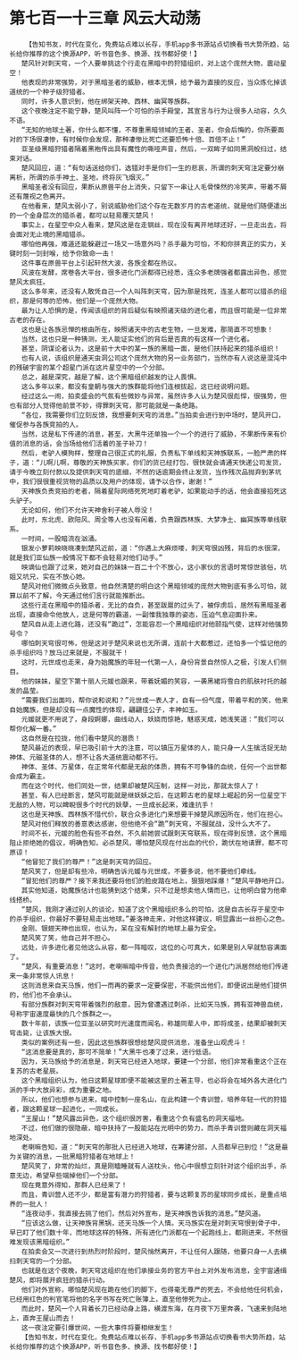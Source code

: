 # 第七百一十三章 风云大动荡
        【告知书友，时代在变化，免费站点难以长存，手机app多书源站点切换看书大势所趋，站长给你推荐的这个换源APP，听书音色多、换源、找书都好使！】
       楚风针对刺天穹，一个人要单挑这个行走在黑暗中的狩猎组织，对上这个庞然大物，震动星空！
       他表现的非常强势，对于黑暗圣者的威胁，根本无惧，给予最为直接的反应，当众炼化掉该道统的一个种子级狩猎者。
       同时，许多人意识到，他在绑架天神、西林、幽冥等族群。
       这个夜晚注定不能宁静，楚风叫阵一个可怕的杀手殿堂，其宣言与行为让很多人动容，久久不语。
       “无知的地球土著，你什么都不懂，不尊重黑暗领域的王者、圣者，你会后悔的，你所要面对的下场很凄惨，有时候你会发现，那种凄惨比死亡还要恐怖十倍、百倍不止！”
       亚圣级黑暗狩猎者隔着黑袍传出具有魔性的嘶哑声音，然后，一双眸子如同黑洞般扫过，结束对话。
       楚风回应，道：“有句话送给你们，选错对手是你们一生的悲哀，所谓的刺天穹注定要分崩离析，所谓的杀手神土、圣地，终将灰飞烟灭。”
       黑暗圣者没有回应，果断从原兽平台上消失，只留下一串让人毛骨悚然的冷笑声，带着不屑还有蔑视之色离开。
       在他看来，楚风太弱小了，别说威胁他们这个存在无数岁月的古老道统，就是他们随便遣出的一个金身层次的猎杀者，都可以轻易覆灭楚风！
       事实上，在星空中众人看来，楚风这是在走钢丝，现在没有离开地球还好，一旦走出去，将会面对无止境的黑暗猎杀。
       哪怕他再强，难道还能躲避过一场又一场意外吗？杀手最为可怕，不和你拼真正的实力，关键时刻一剑封喉，给予你致命一击！
       这件事在原兽平台上引起轩然大波，各族全都在热议。
       风波在发酵，席卷各大平台，很多进化门派都得已经悉，连众多老牌强者都露出异色，感觉楚风太疯狂。
       这么多年来，还没有人敢凭自己一个人叫阵刺天穹，因为那是找死，连圣人都可以猎杀的组织，那是何等的恐怖，他们是一个庞然大物。
       最为让人恐惧的是，传闻该组织的背后疑似有映照诸天级的进化者，而且很可能是一位非常古老的存在。
       这也是让各族忌惮的根由所在，映照诸天中的古老生物，一旦发难，那简直不可想象！
       当然，这也只是一种猜测，无人能证实他们的背后是否真的有这样一个进化者。
       甚至，阴谋论者认为，这是前十大中的某一族的黑暗一面，是他们扶持起来的猎杀组织！
       也有人说，该组织是通天虫洞公司这个庞然大物的另一业务部门，当然亦有人说这是混沌中的残破宇宙的某个超星门派在这片星空中的一个分部。
       总之，越是深究，越是了解，这个黑暗组织越发的让人畏惧。
       这么多年以来，都没有皇朝与强大的族群能将他们连根拔起，这已经说明问题。
       经过这么一闹，拍卖盛会的气氛有些微妙与异常，虽然许多人认为楚风很彪悍，很强势，但也有部分人觉得他前景不妙，得罪刺天穹，那可能就是一条绝路。
       “各位，我需要你们立刻反馈，我想要刺天穹的消息。”当拍卖会进行到中场时，楚风开口，催促参与各族竞拍的人。
       当然，这是私下传递的消息，甚至，大黑牛还单独一个一个的进行了威胁，不果断传来有价值的消息的话，会当场给他们活着的圣子补刀！
       然后，老驴人模狗样，整理自己很正式的礼服，负责私下单线和天神族联系，一脸严肃的样子，道：“儿啊儿啊，尊敬的天神族买家，你们的货已经打包，很快就会请通天快递公司发货，请于今晚立刻付款以及提供刺天穹的底细，不然的话逾期会终止发货，当作残次品抛弃到茅坑中，我们很很重视货物的品质以及用户的体现，请予以合作，谢谢！”
       天神族负责竞拍的老者，隔着星际网络死死地盯着老驴，如果能动手的话，他会直接掐死这头驴子。
       无论如何，他们不允许天神舍利子被人辱没！
       此时，东北虎、欧阳风、周全等人也没有闲着，负责跟西林族、大梦净土、幽冥族等单线联系。
       一时间，一股暗流在汹涌。
       银发小萝莉映晓晓凑到楚风近前，道：“你遇上大麻烦喽，刺天穹很凶残，背后的水很深，就是我们亚仙族一般情况下都不会轻易对他们动手。”
       映谪仙也跟了过来，她对自己的妹妹一百二十个不放心，这小家伙的言语时常惊世骇俗，坑姐又坑兄，实在不放心她。
       楚风对他们微微点头致意，他自然清楚的明白这个黑暗领域的庞然大物到底有多么可怕，就算以前不了解，今天通过他们言行就能推断出。
       这些行走在黑暗中的猎杀者，无比的自负，甚至跋扈的过头了，被俘虏后，居然有黑暗圣者出现，直接命令他放人，这是何等的霸道，一副惟我独尊的姿态，压迫气息迎面扑来。
       楚风自从走上进化路，还没有“跪过”，怎能容忍一个黑暗组织对他颐指气使，这样对他强势号令？
       哪怕刺天穹很可怖，但是这对于楚风来说也无所谓，连前十大都惹过，还怕多一个惦记他的杀手组织吗？放马过来就是，不服就干！
       这时，元世成也走来，身为始魔族的年轻一代第一人，身份背景自然惊人之极，引发人们侧目。
       他的妹妹，星空下第十丽人元媛也跟来，带着妩媚的笑容，一袭黑裙将雪白的肌肤衬托的越发的晶莹。
       “需要我们出面吗，帮你说和说和？”元世成一表人才，自有一份气度，带着平和的笑，他来自始魔族，但是却没有一点魔性的体现，翩翩佳公子，丰神如玉。
       元媛就更不用说了，身段婀娜，曲线动人，妖娆而惊艳，魅惑天成，她浅笑道：“我们可以帮你化解一番。”
       这自然是在拉拢，他们看中楚风的潜质！
       楚风最近的表现，早已吸引前十大的注意，可以镇压万星体的人，能只身一人生擒活捉无劫神体、元磁圣体的人，想不让各大道统震动都不行。
       神体、圣体、万星体，在正常年代都是无敌的体质，拥有不可争锋的血统，任何一个出世都会成为霸主。
       而在这个时代，他们同处一世，结果却被楚风压制，这样一对比，那就太惊人了！
       甚至，有人已经断言，楚风可能就是继妖妖之后，在这颗古老的星球上崛起的另一位星空下无敌的人物，可以睥睨很多个时代的妖孽，一旦成长起来，难逢抗手！
       这也是天神族、西林族不惜代价，联合众多进化门来想要干掉楚风原因所在，他们在担心。
       楚风对他们释放的善意表达感谢，但他绝不会“跪”刺天穹，不服就战，没什么大不了。
       时间不长，元媛的脸色有些不自然，不久前她尝试跟刺天穹联系，现在得到反馈，这个黑暗阻止拒绝她的倡议，明确告知，必杀楚风，哪怕楚风现在付出血的代价，跪伏在地请罪，都不可原谅！
       “他冒犯了我们的尊严！”这是刺天穹的回应。
       楚风笑了，但是却有些冷，明确告诉元媛与元世成，不要多说，他不要他们牵线。
       “冒犯他们的尊严？接下来我还要将他们的脸皮踏在地上，狠狠地踩爆！”楚风平静地开口。
       其实他知道，始魔族估计也能猜到这个结果，只不过是想卖他人情而已，让他明白曾为他牵线搭桥。
       “楚风，我刚才通过别人的谈论，知道了这个黑暗组织多么的可怕，这是自古长存于星空中的杀手组织，你最好不要轻易走出地球。”姜洛神走来，对他这样建议，明显露出一丝担心之色。
       金刚、银翅天神也出现，也认为，呆在没有解封的地球上最为安全。
       楚风笑了笑，他自己并不担心。
       远处，许多进化者见他这么从容，都一阵暗叹，这位的心可真大，如果是别人早就愁容满面了。
       “楚风，有重要消息！”这时，老喇嘛暗中传音，他负责接洽的一个进化门派居然给他们传递来一条非常惊人讯息！
       这则消息来自天马族，他们一而再的要求一定要保密，不能供出他们，即便说出是他们提供的，他们也不会承认。
       有部分族群对刺天穹带着强烈的敌意，因为曾遭遇过刺杀，比如天马族，拥有亚神兽血统，号称宇宙速度最快的几个族群之一。
       数十年前，该族一位亚圣以研究时光速度而闻名，称雄同辈人中，即将成圣，结果却被刺天穹击毙，让该族大恨。
       类似的案例还有一些，因此这些族群很想给楚风提供消息，准备坐山观虎斗！
       “这消息要是真的，那可不简单！”大黑牛也凑了过来，进行低语。
       因为，天马族给予的消息是，刺天穹已经进入地球，要建一个分部，他们非常看重这个正在复苏的古老星辰。
       这个黑暗组织认为，他日这颗星球即便不能被这里的土著主导，也必将会在域外各大进化门派的手中大放异彩，成为重要之地。
       所以，他们也想参与进来，暗中控制一座名山，在此构建一个青训营，培养年轻一代的狩猎者，跟这颗星球一起进化，一同成长。
       “王屋山！”楚风露出异色，这个组织很厉害，看重这个负有盛名的洞天福地。
       不过，他们做的很隐蔽，暗中扶持了一股能站在光明中的势力，而杀手青训营则藏在洞天福地深处。
       老喇嘛告知，道：“刺天穹的那批人已经进入地球，在筹建分部，人员都早已到位！”这是最为关键的消息，一批黑暗狩猎者在地球上！
       楚风笑了，非常的灿烂，真是刚瞌睡就有人送枕头，他心中很想立刻针对这个组织出手，杀意无边，希望早些端掉他们一个分部。
       现在竟意外得知，那群人已经来了！
       而且，青训营人还不少，都是富有潜力的狩猎者，要与这颗复苏的星球同步成长，是重点培养的一批人！
       “连夜动手，我直接去挑了他们，然后对外宣布，是天神族告诉我的消息。”楚风道。
       “应该这么做，让天神族背黑锅，还天马族一个人情。天马族实在是对刺天穹恨到骨子中，早已盯了他们数十年，而地球这样的特殊，所有进化门派都在一个起跑线上，都刚进来，不然很难发现该黑暗组织。”
       在拍卖会又一次进行到热烈时阶段时，楚风悄然离开，不让任何人跟随，他要只身一人去横扫刺天穹的一个分部。
       也就是在这个夜晚，刺天穹这组织在他们承接业务的官方平台上对外发布消息，全宇宙通缉楚风，即将展开疯狂的猎杀行动。
       他们对外宣称，哪怕楚风现在跪在他们的脚下，也得毫无尊严的死去，不会给他任何机会，已经用红色的判官笔将他的名字书写在死亡账簿上，直至他惨死为止。
       而此时，楚风一个人背着长刀已经动身上路，横渡东海，在月夜下万里奔袭，飞速来到陆地上，直奔王屋山而去！
       这一夜注定要引爆世间，一些大事件将要相继发生！
       【告知书友，时代在变化，免费站点难以长存，手机app多书源站点切换看书大势所趋，站长给你推荐的这个换源APP，听书音色多、换源、找书都好使！】